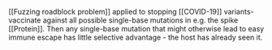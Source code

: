 [[Fuzzing roadblock problem]] applied to stopping [[COVID-19]] variants- vaccinate against all possible single-base mutations in e.g. the spike [[Protein]]. Then any single-base mutation that might otherwise lead to easy immune escape has little selective advantage - the host has already seen it.